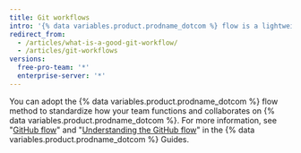 ```yaml
---
title: Git workflows
intro: '{% data variables.product.prodname_dotcom %} flow is a lightweight, branch-based workflow that supports teams and projects that deploy regularly.'
redirect_from:
  - /articles/what-is-a-good-git-workflow/
  - /articles/git-workflows
versions:
  free-pro-team: '*'
  enterprise-server: '*'
---
```

You can adopt the {% data variables.product.prodname_dotcom %} flow method to standardize how your team functions and collaborates on {% data variables.product.prodname_dotcom %}. For more information, see "[GitHub flow](/github/collaborating-with-issues-and-pull-requests/github-flow)" and "[Understanding the GitHub flow](http://guides.github.com/overviews/flow/)" in the {% data variables.product.prodname_dotcom %} Guides.
